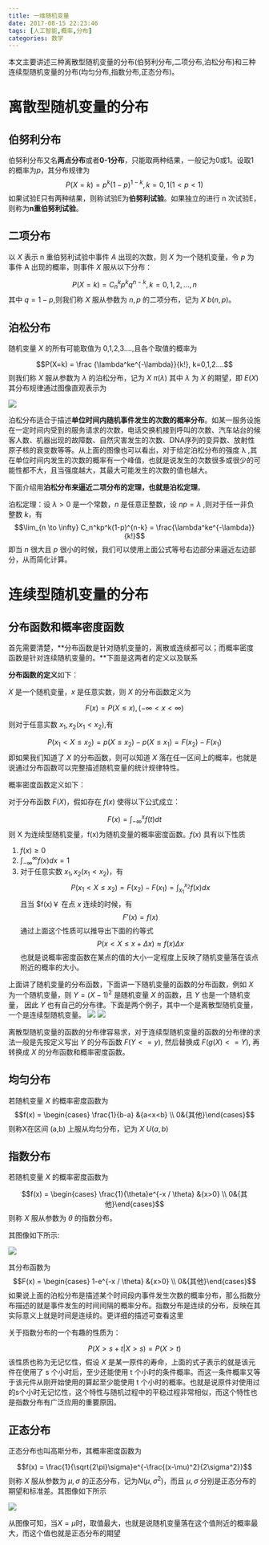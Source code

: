 ```yaml
---
title: 一维随机变量
date: 2017-08-15 22:23:46
tags: [人工智能,概率,分布]
categories: 数学
---
```


本文主要讲述三种离散型随机变量的分布(伯努利分布,二项分布,泊松分布)和三种连续型随机变量的分布(均匀分布,指数分布,正态分布)。
<!--more-->

# 离散型随机变量的分布
## 伯努利分布
伯努利分布又名**两点分布**或者**0-1分布**，只能取两种结果，一般记为0或1。设取1的概率为$p$，其分布规律为
$$P(X=k) = p^k(1-p)^{1-k}, k = 0,1 (1<p<1)$$
如果试验E只有两种结果，则称试验E为**伯努利试验**。如果独立的进行 n 次试验E，则称为**n重伯努利试验**。

## 二项分布
以 $X$ 表示 n 重伯努利试验中事件 $A$ 出现的次数，则 $X$ 为一个随机变量，令 $p$ 为事件 A 出现的概率，则事件 $X$ 服从以下分布：

$$P(X=k) = C_n^k p^k q^{n-k}, k = 0,1,2,…,n$$
其中 $q=1−p$,则我们称 $X$ 服从参数为 $n,p$ 的二项分布，记为 $X~b(n,p)$。

## 泊松分布
随机变量 $X$ 的所有可能取值为 0,1,2,3….,且各个取值的概率为

$$P(X=k) = \frac {\lambda^ke^{-\lambda}}{k!}, k=0,1,2….$$
则我们称 $X$ 服从参数为 $λ$ 的泊松分布，记为 $X~π(λ)$ 其中 $λ$ 为 $X$ 的期望，即 $E(X)$
其分布规律通过图像直观表示为

![](一维随机变量/一维随机变量-42feaec2.png)

泊松分布适合于描述**单位时间内随机事件发生的次数的概率分布**。如某一服务设施在一定时间内受到的服务请求的次数，电话交换机接到呼叫的次数、汽车站台的候客人数、机器出现的故障数、自然灾害发生的次数、DNA序列的变异数、放射性原子核的衰变数等等。从上面的图像也可以看出，对于给定泊松分布的强度 λ ,其在单位时间内发生的次数的概率有一个峰值，也就是说发生的次数很多或很少的可能性都不大，且当强度越大，其最大可能发生的次数的值也越大。

下面介绍用**泊松分布来逼近二项分布的定理，也就是泊松定理**。

泊松定理：设 $λ>0$ 是一个常数，$n$ 是任意正整数，设 $np=λ$ ,则对于任一非负整数 $k$，有
$$\lim_{n \to \infty} C_n^kp^k(1-p)^{n-k} = \frac{\lambda^ke^{-\lambda}}{k!}$$
即当 $n$ 很大且 $p$ 很小的时候，我们可以使用上面公式等号右边部分来逼近左边部分，从而简化计算。

# 连续型随机变量的分布
## 分布函数和概率密度函数
首先需要清楚，**分布函数是针对随机变量的，离散或连续都可以；而概率密度函数是针对连续随机变量的。**下面是这两者的定义以及联系

**分布函数的定义**如下：

$X$ 是一个随机变量，$x$ 是任意实数，则 $X$ 的分布函数定义为

$$F(x)=P(X≤x),(−∞<x<∞)$$

则对于任意实数 $x_1,x_2(x_1 < x_2)$,有

$$P(x_1 < X \le x_2) = p(X \le x_2) - p(X \le x_1) = F(x_2) - F(x_1)$$
即如果我们知道了 $X$ 的分布函数，则可以知道 $X$ 落在任一区间上的概率，也就是说通过分布函数可以完整描述随机变量的统计规律特性。

概率密度函数定义如下：

对于分布函数 $F(X)$，假如存在 $f(x)$ 使得以下公式成立：

$$F(x) = \int_{-\infty}^x f(t) dt$$
则 X 为连续型随机变量，f(x)为随机变量的概率密度函数。$f(x)$ 具有以下性质

1. $f(x)≥0$
1. $\int_{-\infty}^{\infty} f(x) dx = 1$
3. 对于任意实数 $x_1,x_2(x_1 < x_2)$，有
$$P(x_1< X \le x_2) = F(x_2) - F(x_1) = \int_{x_1}^{x_2} f(x) dx$$
且当 $f(x)￥ 在点 $x$ 连续的时候，有
$$F′(x)=f(x)$$
通过上面这个性质可以推导出下面的约等式
$$P(x<X≤x+Δx)≈f(x)Δx$$
也就是说概率密度函数在某点的值的大小一定程度上反映了随机变量落在该点附近的概率的大小。

上面讲了随机变量的分布函数，下面讲一下随机变量的函数的分布函数，例如 $X$ 为一个随机变量，则 $Y=(X−1)^2$ 是随机变量 $X$ 的函数，且 $Y$ 也是一个随机变量， 因此 $Y$ 也有自己的分布律。下面是两个例子，其中一个是离散型随机变量，一个是连续型随机变量。
![](一维随机变量/一维随机变量-0b775c82.png)
![](一维随机变量/一维随机变量-a664c725.png)


离散型随机变量的函数的分布律容易求，对于连续型随机变量的函数的分布律的求法一般是先按定义写出 $Y$ 的分布函数 $F(Y<=y)$, 然后替换成 $F(g(X)<=Y)$, 再转换成 $X$ 的分布函数和概率密度函数。

## 均匀分布
若随机变量 $X$ 的概率密度函数为
$$f(x) = \begin{cases}  \frac{1}{b-a} &{a<x<b} \\ 0&{其他}\end{cases}$$
则称X在区间 (a,b) 上服从均匀分布，记为 $X~U(a,b)$
## 指数分布
若随机变量 $X$ 的概率密度函数为

$$f(x) = \begin{cases}  \frac{1}{\theta}e^{-x / \theta} &{x>0} \\ 0&{其他}\end{cases}$$
则称 $X$ 服从参数为 $θ$ 的指数分布。

其图像如下所示:

![](一维随机变量/一维随机变量-e5379494.png)

其分布函数为
$$F(x) = \begin{cases}  1-e^{-x / \theta} &{x>0} \\ 0&{其他}\end{cases}$$
如果说上面的泊松分布是描述某个时间段内事件发生次数的概率分布，那么指数分布描述的就是事件发生的时间间隔的概率分布。指数分布是连续的分布，反映在其实际意义上就是时间是连续的。更详细的描述可查看这里

关于指数分布的一个有趣的性质为：

$$P(X>s+t | X>s) = P(X>t)$$
该性质也称为无记忆性，假设 $X$ 是某一原件的寿命，上面的式子表示的就是该元件在使用了 s 个小时后，至少还能使用 t 个小时的条件概率。而这一条件概率又等于该元件从刚开始使用的算起至少能使用 t 个小时的概率。也就是说原件对使用过的s个小时无记忆性，这个特性与随机过程中的平稳过程非常相似，而这个特性也是指数分布有广泛应用的重要原因。

## 正态分布
正态分布也叫高斯分布，其概率密度函数为

$$f(x) = \frac{1}{\sqrt{2\pi}\sigma}e^{-\frac{(x-\mu)^2}{2\sigma^2}}$$
则称 $X$ 服从参数为 $μ,σ$ 的正态分布，记为$N(\mu,\sigma^2)$，而且 $μ,σ$ 分别是正态分布的期望和标准差。其图像如下所示

![](一维随机变量/一维随机变量-a7f11452.png)

从图像可知，当$X=μ$时，取值最大，也就是说随机变量落在这个值附近的概率最大，而这个值也就是正态分布的期望
